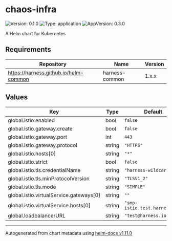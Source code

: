 # chaos-infra

![Version: 0.1.0](https://img.shields.io/badge/Version-0.1.0-informational?style=flat-square) ![Type: application](https://img.shields.io/badge/Type-application-informational?style=flat-square) ![AppVersion: 0.3.0](https://img.shields.io/badge/AppVersion-0.3.0-informational?style=flat-square)

A Helm chart for Kubernetes

## Requirements

| Repository | Name | Version |
|------------|------|---------|
| https://harness.github.io/helm-common | harness-common | 1.x.x |

## Values

| Key | Type | Default | Description |
|-----|------|---------|-------------|
| global.istio.enabled | bool | `false` |  |
| global.istio.gateway.create | bool | `false` |  |
| global.istio.gateway.port | int | `443` |  |
| global.istio.gateway.protocol | string | `"HTTPS"` |  |
| global.istio.hosts[0] | string | `"*"` |  |
| global.istio.strict | bool | `false` |  |
| global.istio.tls.credentialName | string | `"harness-wildcard"` |  |
| global.istio.tls.minProtocolVersion | string | `"TLSV1_2"` |  |
| global.istio.tls.mode | string | `"SIMPLE"` |  |
| global.istio.virtualService.gateways[0] | string | `""` |  |
| global.istio.virtualService.hosts[0] | string | `"smp-istio.test.harness.io"` |  |
| global.loadbalancerURL | string | `"test@harness.io"` |  |

----------------------------------------------
Autogenerated from chart metadata using [helm-docs v1.11.0](https://github.com/norwoodj/helm-docs/releases/v1.11.0)
